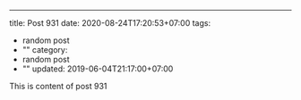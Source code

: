 ---
title: Post 931
date: 2020-08-24T17:20:53+07:00
tags:
  - random post
  - ""
category:
  - random post
  - ""
updated: 2019-06-04T21:17:00+07:00

This is content of post 931